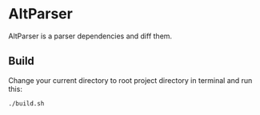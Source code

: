 # AltParser

AltParser is a parser dependencies and diff them.

## Build 

Change your current directory to root project directory in terminal and run this:

```bash
./build.sh
```